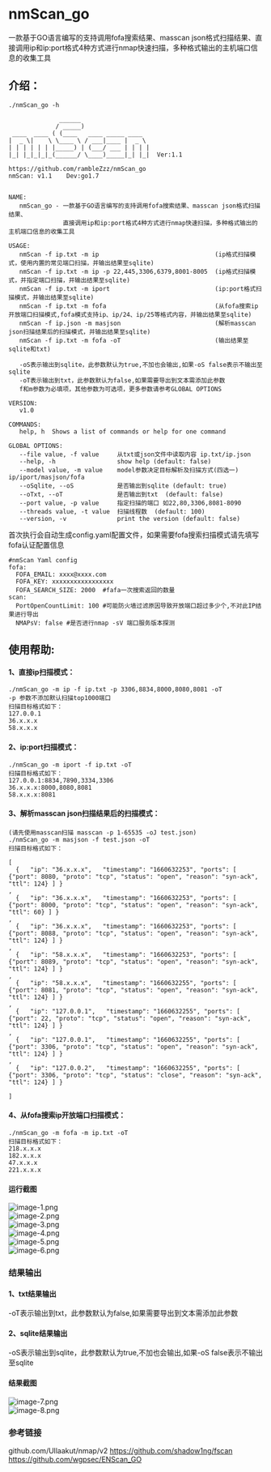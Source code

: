 # nmScan_go
一款基于GO语言编写的支持调用fofa搜索结果、masscan json格式扫描结果、直接调用ip和ip:port格式4种方式进行nmap快速扫描，多种格式输出的主机端口信息的收集工具

## 介绍：
```
./nmScan_go -h

              ______
             / _____)
 ____  ____ ( (____   ____ _____ ____
|  _ \|    \ \____ \ / ___|____ |  _ \
| | | | | | |_____) | (___/ ___ | | | |
|_| |_|_|_|_(______/ \____)_____|_| |_|  Ver:1.1

https://github.com/rambleZzz/nmScan_go
nmScan: v1.1	Dev:go1.7


NAME:
   nmScan_go - 一款基于GO语言编写的支持调用fofa搜索结果、masscan json格式扫描结果、
               直接调用ip和ip:port格式4种方式进行nmap快速扫描，多种格式输出的主机端口信息的收集工具

USAGE:
   nmScan -f ip.txt -m ip                                (ip格式扫描模式，使用内置的常见端口扫描，并输出结果至sqlite)
   nmScan -f ip.txt -m ip -p 22,445,3306,6379,8001-8005  (ip格式扫描模式，并指定端口扫描，并输出结果至sqlite)
   nmScan -f ip.txt -m iport                             (ip:port格式扫描模式，并输出结果至sqlite)
   nmScan -f ip.txt -m fofa                              (从fofa搜索ip开放端口扫描模式,fofa模式支持ip、ip/24、ip/25等格式内容，并输出结果至sqlite)
   nmScan -f ip.json -m masjson                          (解析masscan json扫描结果后的扫描模式，并输出结果至sqlite)
   nmScan -f ip.txt -m fofa -oT                          (输出结果至sqlite和txt)

   -oS表示输出到sqlite，此参数默认为true,不加也会输出,如果-oS false表示不输出至sqlite
   -oT表示输出到txt，此参数默认为false,如果需要导出到文本需添加此参数
   f和m参数为必填项，其他参数为可选项，更多参数请参考GLOBAL OPTIONS

VERSION:
   v1.0

COMMANDS:
   help, h  Shows a list of commands or help for one command

GLOBAL OPTIONS:
   --file value, -f value     从txt或json文件中读取内容 ip.txt/ip.json
   --help, -h                 show help (default: false)
   --model value, -m value    model参数决定目标解析及扫描方式(四选一) ip/iport/masjson/fofa
   --oSqlite, --oS            是否输出到sqlite (default: true)
   --oTxt, --oT               是否输出到txt  (default: false)
   --port value, -p value     指定扫描的端口 如22,80,3306,8081-8090
   --threads value, -t value  扫描线程数  (default: 100)
   --version, -v              print the version (default: false)

```  
首次执行会自动生成config.yaml配置文件，如果需要fofa搜索扫描模式请先填写fofa认证配置信息

```
#nmScan Yaml config
fofa:
  FOFA_EMAIL: xxxx@xxxx.com
  FOFA_KEY: xxxxxxxxxxxxxxxxx
  FOFA_SEARCH_SIZE: 2000  #fafa一次搜索返回的数量
scan:
  PortOpenCountLimit: 100 #可能防火墙过滤原因导致开放端口超过多少个,不对此IP结果进行导出
  NMAPsV: false #是否进行nmap -sV 端口服务版本探测
 ``` 

## 使用帮助:
#### 1、直接ip扫描模式：  
```
./nmScan_go -m ip -f ip.txt -p 3306,8834,8000,8080,8081 -oT
-p 参数不添加默认扫描top1000端口  
扫描目标格式如下：  
127.0.0.1  
36.x.x.x  
58.x.x.x
```
#### 2、ip:port扫描模式：
````
./nmScan_go -m iport -f ip.txt -oT
扫描目标格式如下：
127.0.0.1:8834,7890,3334,3306
36.x.x.x:8000,8080,8081
58.x.x.x:8081
````
#### 3、解析masscan json扫描结果后的扫描模式：
```
(请先使用masscan扫描 masscan -p 1-65535 -oJ test.json)
./nmScan_go -m masjson -f test.json -oT
扫描目标格式如下：

[
  {   "ip": "36.x.x.x",   "timestamp": "1660632253", "ports": [ {"port": 8080, "proto": "tcp", "status": "open", "reason": "syn-ack", "ttl": 124} ] }
,
  {   "ip": "36.x.x.x",   "timestamp": "1660632253", "ports": [ {"port": 8000, "proto": "tcp", "status": "open", "reason": "syn-ack", "ttl": 60} ] }
,
  {   "ip": "36.x.x.x",   "timestamp": "1660632253", "ports": [ {"port": 8088, "proto": "tcp", "status": "open", "reason": "syn-ack", "ttl": 124} ] }
,
  {   "ip": "58.x.x.x",   "timestamp": "1660632253", "ports": [ {"port": 8089, "proto": "tcp", "status": "open", "reason": "syn-ack", "ttl": 124} ] }
,
  {   "ip": "58.x.x.x",   "timestamp": "1660632255", "ports": [ {"port": 8081, "proto": "tcp", "status": "open", "reason": "syn-ack", "ttl": 124} ] }
,
  {   "ip": "127.0.0.1",   "timestamp": "1660632255", "ports": [ {"port": 22, "proto": "tcp", "status": "open", "reason": "syn-ack", "ttl": 124} ] }
,
  {   "ip": "127.0.0.1",   "timestamp": "1660632255", "ports": [ {"port": 3306, "proto": "tcp", "status": "open", "reason": "syn-ack", "ttl": 124} ] }
,
  {   "ip": "127.0.0.2",   "timestamp": "1660632255", "ports": [ {"port": 3306, "proto": "tcp", "status": "close", "reason": "syn-ack", "ttl": 124} ] }

]
```
#### 4、从fofa搜索ip开放端口扫描模式：
````
./nmScan_go -m fofa -m ip.txt -oT
扫描目标格式如下：
218.x.x.x
182.x.x.x
47.x.x.x
221.x.x.x
````
#### 运行截图
![image-1.png](https://github.com/rambleZzz/nmScan_go/blob/main/README/image-1.png)  
![image-2.png](https://github.com/rambleZzz/nmScan_go/blob/main/README/image-2.png)   
![image-3.png](https://github.com/rambleZzz/nmScan_go/blob/main/README/image-3.png)  
![image-4.png](https://github.com/rambleZzz/nmScan_go/blob/main/README/image-4.png)  
![image-5.png](https://github.com/rambleZzz/nmScan_go/blob/main/README/image-5.png)  
![image-6.png](https://github.com/rambleZzz/nmScan_go/blob/main/README/image-6.png)  
### 结果输出
#### 1、txt结果输出
-oT表示输出到txt，此参数默认为false,如果需要导出到文本需添加此参数
#### 2、sqlite结果输出
 -oS表示输出到sqlite，此参数默认为true,不加也会输出,如果-oS false表示不输出至sqlite
#### 结果截图
![image-7.png](https://github.com/rambleZzz/nmScan_go/blob/main/README/image-7.png)   
![image-8.png](https://github.com/rambleZzz/nmScan_go/blob/main/README/image-8.png) 


### 参考链接 
github.com/Ullaakut/nmap/v2
https://github.com/shadow1ng/fscan  
https://github.com/wgpsec/ENScan_GO
